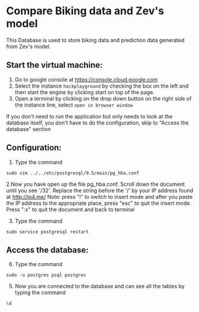 # Compare Biking data and Zev's model
This Database is used to store biking data and prediction data generated from Zev's model.
## Start the virtual machine:
1. Go to google console at https://console.cloud.google.com
2. Select the instance `hackplayground` by checking the box on the left and then start the engine by clicking start on top of the page.
3. Open a terminal by clicking on the drop down button on the right side of the instance line, select `open in browser window`

If you don't need to run the application but only needs to look at the database itself, you don't have to do the configuration, skip to "Access the database" section
## Configuration: 
1. Type the command 
```
sudo vim ../../etc/postgresql/9.5/main/pg_hba.conf
```
2.Now you have open up the file pg_hba.conf. Scroll down the document until you see '/32'. Replace the string before the '/' by your IP address found at http://ip4.me/ 
  Note: press "i" to switch to insert mode and after you paste the IP address to the appropriate place, press "esc" to quit the insert mode.
  Press ":x" to quit the document and back to terminal

3. Type the command
```
sudo service postgresql restart
```

## Access the database:
6. Type the command
```
sudo -u postgres psql postgres
```
5. Now you are connected to the database and can see all the tables by typing the command
```
\d
```
